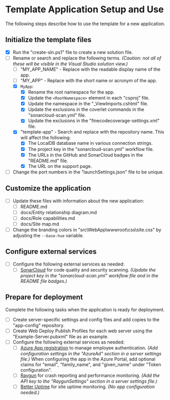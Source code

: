 # Template Application Setup and Use

The following steps describe how to use the template for a new application.

## Initialize the template files

* [x] Run the "create-sln.ps1" file to create a new solution file.
* [ ] Rename or search and replace the following terms. *(Caution: not all of these will be visible in the Visual Studio solution view.)*
    - [ ] "MY_APP_NAME" - Replace with the readable display name of the app.
    - [ ] "MY_APP" - Replace with the short name or acronym of the app.
    - [x] `MyApp`:
        - [x] Rename the root namespace for the app.
        - [x] Update the `<RootNamespace>` element in each "csproj" file.
        - [x] Update the namespace in the "_ViewImports.cshtml" file.
        - [x] Update the exclusions in the coverlet commands in the "sonarcloud-scan.yml" file.
        - [x] Update the exclusions in the "finecodecoverage-settings.xml" file.
    - [x] "template-app" - Search and replace with the repository name. This will affect the following:
        - [x] The LocalDB database name in various connection strings.
        - [x] The project key in the "sonarcloud-scan.yml" workflow file.
        - [x] The URLs in the GitHub and SonarCloud badges in the "README.md" file.
        - [x] The URL on the support page.
* [ ] Change the port numbers in the "launchSettings.json" file to be unique.

## Customize the application

* [ ] Update these files with information about the new application:
    * [ ] README.md
    * [ ] docs/Entity relationship diagram.md
    * [ ] docs/Role capabilities.md
    * [ ] docs/Site map.md
* [ ] Change the branding colors in "src\WebApp\wwwroot\css\site.css" by adjusting the `--base-hue` variable.

## Configure external services

* [ ] Configure the following external services as needed:
    - [ ] [SonarCloud](https://sonarcloud.io/projects) for code quality and security scanning. *(Update the project key in the "sonarcloud-scan.yml" workflow file and in the README file badges.)*

## Prepare for deployment

Complete the following tasks when the application is ready for deployment.

* [ ] Create server-specific settings and config files and add copies to the "app-config" repository.
* [ ] Create Web Deploy Publish Profiles for each web server using the "Example-Server.pubxml" file as an example.
* [ ] Configure the following external services as needed:
    - [ ] [Azure App registration](https://portal.azure.com/#view/Microsoft_AAD_RegisteredApps/ApplicationsListBlade) to manage employee authentication. *(Add configuration settings in the "AzureAd" section in a server settings file.)*
      When configuring the app in the Azure Portal, add optional claims for "email", "family_name", and "given_name" under "Token configuration".
    - [ ] [Raygun](https://app.raygun.com/) for crash reporting and performance monitoring. *(Add the API key to the "RaygunSettings" section in a server settings file.)*
    - [ ] [Better Uptime](https://betterstack.com/better-uptime) for site uptime monitoring. *(No app configuration needed.)*
